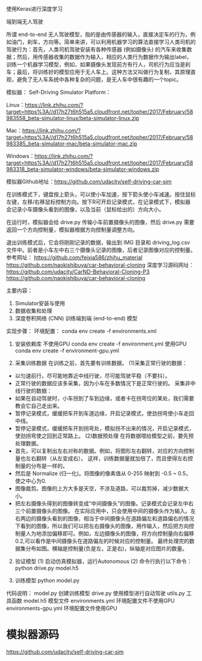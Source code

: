 使用Keras进行深度学习

端到端无人驾驶

所谓 end-to-end 无人驾驶模型，指的是由传感器的输入，直接决定车的行为，例如油门，刹车，方向等。简单来讲，可以利用机器学习的算法直接学习人类司机的驾驶行为：首先，人类司机驾驶安装有各种传感器 (例如摄像头) 的汽车来收集数据；然后，用传感器收集的数据作为输入，相应的人类行为数据作为输出label，训练一个机器学习模型，例如，如果摄像头发现前方有行人，司机行为应当是刹车；最后，将训练好的模型应用于无人车上。这种方法又叫做行为复制，其原理直观，避免了无人车系统中各种复杂的问题，是无人车中很有趣的一个topic。

模拟器：
Self-Driving Simulator Platform：

Linux：https://link.zhihu.com/?target=https%3A//d17h27t6h515a5.cloudfront.net/topher/2017/February/58983558_beta-simulator-linux/beta-simulator-linux.zip

Mac：https://link.zhihu.com/?target=https%3A//d17h27t6h515a5.cloudfront.net/topher/2017/February/58983385_beta-simulator-mac/beta-simulator-mac.zip

Windows：https://link.zhihu.com/?target=https%3A//d17h27t6h515a5.cloudfront.net/topher/2017/February/58983318_beta-simulator-windows/beta-simulator-windows.zip

模拟器Github地址：https://github.com/udacity/self-driving-car-sim

在训练模式下，键盘按上箭头，可以使小车加速，按下箭头使小车减速。按住鼠标左键，左移/右移鼠标控制方向。按下R可开启记录模式，在记录模式下，模拟器会记录小车摄像头看到的图像，以及当前（鼠标给出的）方向大小。

在运行时，模拟器会给 drive.py 传输小车前置摄像头的图像，然后 drive.py 需要返回一个方向控制量，模拟器根据方向控制量调整方向。

退出训练模式后，它会将刚刚记录的数据，输出到 IMG 目录和 driving_log.csv 文件中。前者是小车左中右三个摄像头记录的图像，后者记录图像对应的控制量。
参考网址：
https://github.com/feixia586/zhihu_material
https://github.com/naokishibuya/car-behavioral-cloning
深度学习源码网址：
https://github.com/udacity/CarND-Behavioral-Cloning-P3
https://github.com/naokishibuya/car-behavioral-cloning

主要内容：
1. Simulator安装与使用
2. 数据收集和处理
3. 深度卷积网络 (CNN) 训练端到端 (end-to-end) 模型

实现步骤：
环境配置：
conda env create -f environments.xml

1. 安装依赖库
不使用GPU
conda env create -f environment.yml 
使用GPU
conda env create -f environment-gpu.yml

2. 采集训练数据
在训练之前，首先要有训练数据。
(1)采集正常行驶的数据：
- 以匀速前行，尽可能地靠近中线行驶，尽可能驾驶平稳（不要抖）。
- 正常行驶的数据应该多采集，因为小车在多数情况下是正常行驶的。
采集非中线行驶的数据：
- 如果在自动驾驶时，小车拐到了车到边缘，或者卡在拐弯位的某处，我们需要教会它自己走出来。
- 暂停记录模式，缓缓把车开到车道边缘，开启记录模式，使劲拐弯使小车走回中线。
- 暂停记录模式，缓缓把车开到拐弯处，模拟拐不出来的情况，开启记录模式，使劲拐弯使之回到正常路上。
(2)数据预处理
在将数据喂给模型之前，要先预处理数据。
- 首先，可以复制出左右对称的数据。例如，将图形左右翻转，对应的方向控制量也左右翻转（从左变成右）。
这样，训练数据量就加倍了，而且使得左右控制量的分布是一样的。
- 然后是 Normalize (归一化)。将图像的像素值从 0-255 映射到 -0.5 ~ 0.5，使之中心为0.
- 图像裁剪。图像的上方大多是天空，不涉及道路，可以裁剪掉，减少数据大小。
- 把左右摄像头得到的图像转变成“中间摄像头”的图像。记录模式会记录左中右三个前置摄像头的图像。
在实际应用中，只会使用中间的摄像头作为输入。左右两边的摄像头看到的图像，相当于中间摄像头在道路偏左和道路偏右的情况下看到的图像，所以我们可以把左右摄像头的图像，用作输入，然后把方向控制量人为地添加偏移即可。例如，左边摄像头的图像，将方向控制量向右偏移0.2,可以看作是中间摄像头在道路偏左的时候对应的控制量。
最终处理完的数据集分布如图。横轴是控制量(负是左，正是右)，纵轴是对应图片的数量。

2. 验证模型
(1) 启动仿真模拟器，运行Autonomous 
(2) 命令行执行以下命令：
python drive.py model.h5

3. 训练模型
python model.py


代码说明：
model.py 创建训练模型
drive.py 使用模型进行自动驾驶
utils.py 工具函数
model.h5 模型文件
environments.yml 环境配置文件不使用GPU
environments-gpu.yml 环境配置文件使用GPU

# 模拟器源码

https://github.com/udacity/self-driving-car-sim
